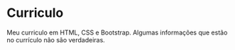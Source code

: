 # Curriculo
Meu curriculo em HTML, CSS e Bootstrap. Algumas informações que estão no currículo não são verdadeiras.

